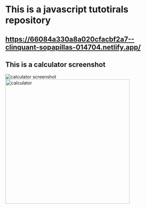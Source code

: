# This is a javascript tutotirals repository

## https://66084a330a8a020cfacbf2a7--clinquant-sopapillas-014704.netlify.app/
## This is a calculator screenshot
<img src="./calculator/calculator.png" alt="calculator screenshot">
<img width="388" alt="calculator" src="https://github.com/lakshmimupparapu/javascript.js/assets/115992083/092f2d3e-7907-44bf-9edf-1bcfd37154b3">
